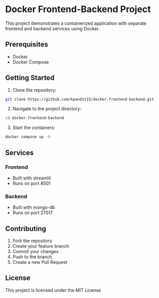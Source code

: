 # Docker Frontend-Backend Project

This project demonstrates a containerized application with separate frontend and backend services using Docker.

## Prerequisites

- Docker
- Docker Compose


## Getting Started

1. Clone the repository:
```bash
git clone https://github.com/kpandit15/docker-frontend-backend.git
```

2. Navigate to the project directory:
```bash
cd docker-frontend-backend
```

3. Start the containers:
```bash
docker compose up -b
```

## Services

### Frontend
- Built with streamlit
- Runs on port 8501

### Backend
- Built with mongo-db
- Runs on port 27017

## Contributing

1. Fork the repository
2. Create your feature branch
3. Commit your changes
4. Push to the branch
5. Create a new Pull Request

## License

This project is licensed under the MIT License